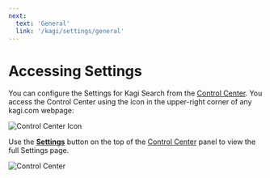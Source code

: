 ```yaml
---
next:
  text: 'General'
  link: '/kagi/settings/general'
---
```


# Accessing Settings

You can configure the Settings for Kagi Search from the [Control Center](../getting-started/control-center.md). You access the Control Center using the icon in the upper-right corner of any kagi.com webpage:

![Control Center Icon](https://github.com/user-attachments/assets/cd8599a5-b18a-4258-893d-55c18d230bcc)

Use the **[Settings](https://kagi.com/settings)** button on the top of the [Control Center](../getting-started/control-center.md) panel to view the full Settings page.

![Control Center](https://github.com/user-attachments/assets/732c1f7e-1fa5-47eb-8b55-135626d692ad)

